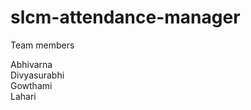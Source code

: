 # slcm-attendance-manager
<h> Team members </h>
<p> Abhivarna <br>
    Divyasurabhi<br>
    Gowthami<br>
    Lahari
</p>